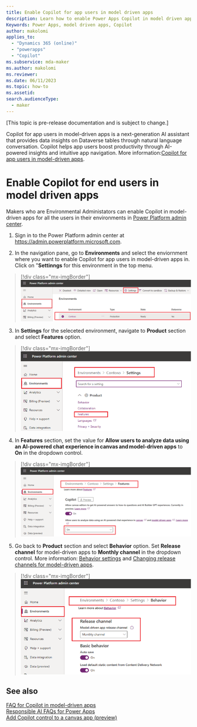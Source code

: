 ```yaml
---
title: Enable Copilot for app users in model driven apps
description: Learn how to enable Power Apps Copilot in model driven apps for end users
Keywords: Power Apps, model driven apps, Copilot
author: makolomi
applies_to: 
  - "Dynamics 365 (online)"
  - "powerapps"
  - "Copilot"
ms.subservice: mda-maker
ms.author: makolomi
ms.reviewer: 
ms.date: 06/11/2023
ms.topic: how-to
ms.assetid: 
search.audienceType: 
  - maker
---
```

[This topic is pre-release documentation and is subject to change.]

Copilot for app users in model-driven apps is a next-generation AI assistant that provides data insights on Dataverse tables through natural language conversation. Copilot helps app users boost productivity through AI-powered insights and intuitive app navigation. More information:[Copilot for app users in model-driven apps](https://learn.microsoft.com/en-us/power-apps/maker/model-driven-apps/add-ai-copilot).

# Enable Copilot for end users in model driven apps
Makers who are Environmental Administators can enable Copilot in model-driven apps for all the users in their environments in [Power Platform admin center](https://admin.powerplatform.microsoft.com).

1. Sign in to the Power Platform admin center at https://admin.powerplatform.microsoft.com.

2. In the navigation pane, go to **Environments** and select the enviornment where you want to enable Copilot for app users in model-driven apps in. Click on "**Settinngs** for this environment in the top menu.

  > [!div class="mx-imgBorder"]
  > ![Select environment Settings.](media/Environment_settings.png)
 
3. In **Settings** for the seleceted environment, navigate to **Product** section and select **Features** option.

  > [!div class="mx-imgBorder"]
  > ![Select Copilot feature for the environment.](media/Environment_features.png)

4. In **Features** section, set the value for **Allow users to analyze data using an AI-powered chat experience in canvas and model-driven apps** to **On** in the dropdown control.
   
  > [!div class="mx-imgBorder"]
  > ![Set Copilot feature ON for the envrironment](media/Copilot_for_apps_users_ON.png)

 
5. Go back to **Product** section and select **Behavior** option.  Set **Release channel** for model-driven apps to **Monthly channel** in the dropdown control. More information: [Behavior settings](/power-platform/admin/settings-behavior#settings) and [Changing release channels for model-driven apps](channel-change.md).
   
  > [!div class="mx-imgBorder"]
  > ![Set Release channel to Monthly channel for model driven apps](media/Behavior_release_channel.png)
   

## See also

[FAQ for Copilot in model-driven apps](../common/faqs-copilot-model-driven-app.md) <br />
[Responsible AI FAQs for Power Apps](../common/responsible-ai-overview.md) <br />
[Add Copilot control to a canvas app (preview)](../canvas-apps/add-ai-copilot.md)
